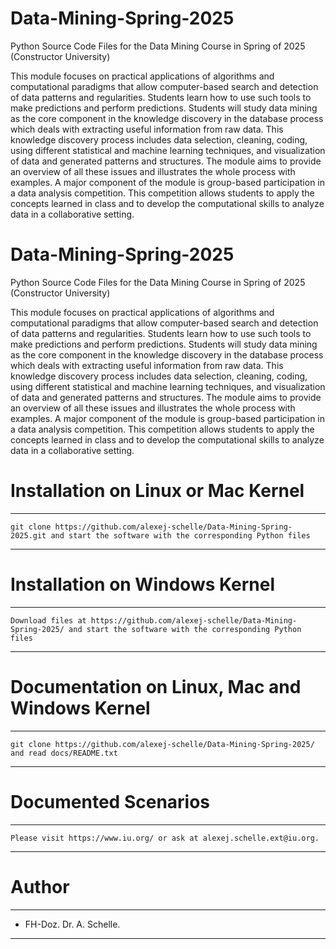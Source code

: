 # Data-Mining-Spring-2025
Python Source Code Files for the Data Mining Course in Spring of 2025 (Constructor University)

This module focuses on practical applications of algorithms and computational paradigms that allow computer-based search and detection of data patterns and regularities. Students learn how to use such tools to make predictions and perform predictions. Students will study data mining as the core component in the knowledge discovery in the database process which deals with extracting useful information from raw data. This knowledge discovery process includes data selection, cleaning, coding, using different statistical and machine learning techniques, and visualization of data and generated patterns and structures. The module aims to provide an overview of all these issues and illustrates the whole process with examples. A major component of the module is group-based participation in a data analysis competition. This competition allows students to apply the concepts learned in class and to develop the computational skills to analyze data in a collaborative setting.

# Data-Mining-Spring-2025
Python Source Code Files for the Data Mining Course in Spring of 2025 (Constructor University)

This module focuses on practical applications of algorithms and computational paradigms that allow computer-based search and detection of data patterns and regularities. Students learn how to use such tools to make predictions and perform predictions. Students will study data mining as the core component in the knowledge discovery in the database process which deals with extracting useful information from raw data. This knowledge discovery process includes data selection, cleaning, coding, using different statistical and machine learning techniques, and visualization of data and generated patterns and structures. The module aims to provide an overview of all these issues and illustrates the whole process with examples. A major component of the module is group-based participation in a data analysis competition. This competition allows students to apply the concepts learned in class and to develop the computational skills to analyze data in a collaborative setting.

# Installation on Linux or Mac Kernel
**************************************************************************************************************************************
    git clone https://github.com/alexej-schelle/Data-Mining-Spring-2025.git and start the software with the corresponding Python files
**************************************************************************************************************************************

# Installation on Windows Kernel
**************************************************************************************************************************************
    Download files at https://github.com/alexej-schelle/Data-Mining-Spring-2025/ and start the software with the corresponding Python files
**************************************************************************************************************************************

# Documentation on Linux, Mac and Windows Kernel
**************************************************************************************************************************************
    git clone https://github.com/alexej-schelle/Data-Mining-Spring-2025/ and read docs/README.txt
**************************************************************************************************************************************

# Documented Scenarios
**************************************************************************************************************************************

    Please visit https://www.iu.org/ or ask at alexej.schelle.ext@iu.org.

**************************************************************************************************************************************

# Author
**************************************************************************************************************************************

   - FH-Doz. Dr. A. Schelle.
  
**************************************************************************************************************************************
